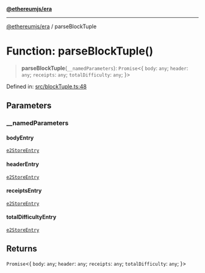 [**@ethereumjs/era**](../README.md)

***

[@ethereumjs/era](../README.md) / parseBlockTuple

# Function: parseBlockTuple()

> **parseBlockTuple**(`__namedParameters`): `Promise`\<\{ `body`: `any`; `header`: `any`; `receipts`: `any`; `totalDifficulty`: `any`; \}\>

Defined in: [src/blockTuple.ts:48](https://github.com/Dargon789/ethereumjs-monorepo/blob/master/packages/era/src/blockTuple.ts#L48)

## Parameters

### \_\_namedParameters

#### bodyEntry

[`e2StoreEntry`](../type-aliases/e2StoreEntry.md)

#### headerEntry

[`e2StoreEntry`](../type-aliases/e2StoreEntry.md)

#### receiptsEntry

[`e2StoreEntry`](../type-aliases/e2StoreEntry.md)

#### totalDifficultyEntry

[`e2StoreEntry`](../type-aliases/e2StoreEntry.md)

## Returns

`Promise`\<\{ `body`: `any`; `header`: `any`; `receipts`: `any`; `totalDifficulty`: `any`; \}\>
